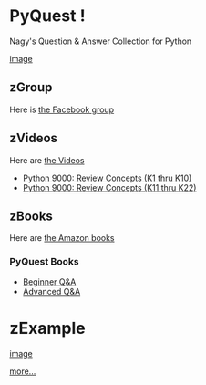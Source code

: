 # PyQuest !
Nagy's Question &amp; Answer Collection for Python

[image](https://github.com/Python3-Training/PyQuest/PyQuest_Logo.png)

## zGroup
Here is [the Facebook group](https://www.facebook.com/PythonVideo/)

## zVideos
Here are [the Videos](https://soft9000.com)
- [Python 9000: Review Concepts (K1 thru K10)](https://www.udemy.com/course/python-interview-questions/?referralCode=6B199764132B575C503C)
- [Python 9000: Review Concepts (K11 thru K22)](https://www.udemy.com/course/nagys-python-review-k11-k22/?referralCode=2280C848244C9714E1E2)

## zBooks
Here are [the Amazon books](https://www.amazon.com/Randall-Nagy/e/B08ZJLH1VN/ref=aufs_dp_fta_dsk)

### PyQuest Books
- [Beginner Q&A](https://www.amazon.com/dp/B08P7JYG1R)
- [Advanced Q&A](https://www.amazon.com/dp/B08NYZ99PS)


# zExample
[image](https://github.com/Python3-Training/PyQuest/blob/main/QuestJSOB/Images/2020_10_08_KA9001.png)

[more...](https://github.com/Python3-Training/PyQuest/tree/main/QuestJSOB/KASeries/KA9000)
